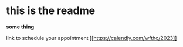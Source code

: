 # this is the readme
**some thing**

link to schedule your appointment
[[https://calendly.com/wfthc/2023]]
